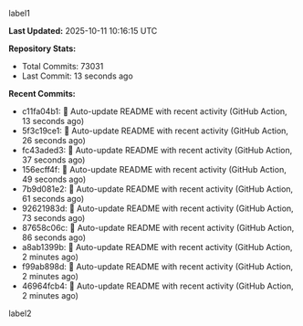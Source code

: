 
label1 
<!-- ACTIVITY_START -->
**Last Updated:** 2025-10-11 10:16:15 UTC

**Repository Stats:**
- Total Commits: 73031
- Last Commit: 13 seconds ago

**Recent Commits:**
- c11fa04b1: 🤖 Auto-update README with recent activity (GitHub Action, 13 seconds ago)
- 5f3c19ce1: 🤖 Auto-update README with recent activity (GitHub Action, 26 seconds ago)
- fc43aded3: 🤖 Auto-update README with recent activity (GitHub Action, 37 seconds ago)
- 156ecff4f: 🤖 Auto-update README with recent activity (GitHub Action, 49 seconds ago)
- 7b9d081e2: 🤖 Auto-update README with recent activity (GitHub Action, 61 seconds ago)
- 92621983d: 🤖 Auto-update README with recent activity (GitHub Action, 73 seconds ago)
- 87658c06c: 🤖 Auto-update README with recent activity (GitHub Action, 86 seconds ago)
- a8ab1399b: 🤖 Auto-update README with recent activity (GitHub Action, 2 minutes ago)
- f99ab898d: 🤖 Auto-update README with recent activity (GitHub Action, 2 minutes ago)
- 46964fcb4: 🤖 Auto-update README with recent activity (GitHub Action, 2 minutes ago)
<!-- ACTIVITY_END -->

label2
